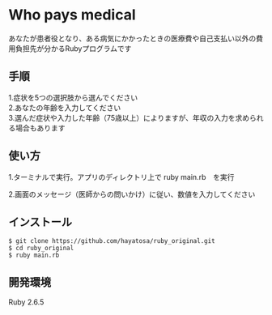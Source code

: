 # Who pays medical
あなたが患者役となり、ある病気にかかったときの医療費や自己支払い以外の費用負担先が分かるRubyプログラムです

## 手順
1.症状を5つの選択肢から選んでください  
2.あなたの年齢を入力してください  
3.選んだ症状や入力した年齢（75歳以上）によりますが、年収の入力を求められる場合もあります  

## 使い方
1.ターミナルで実行。アプリのディレクトリ上で ruby main.rb　を実行

2.画面のメッセージ（医師からの問いかけ）に従い、数値を入力してください

## インストール

```
$ git clone https://github.com/hayatosa/ruby_original.git
$ cd ruby_original
$ ruby main.rb
```

## 開発環境
Ruby 2.6.5
